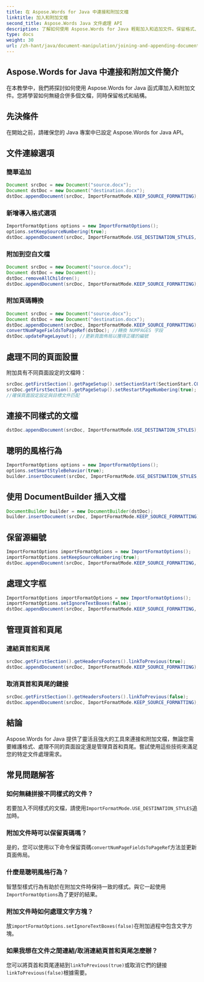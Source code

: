 ```yaml
---
title: 在 Aspose.Words for Java 中連接和附加文檔
linktitle: 加入和附加文檔
second_title: Aspose.Words Java 文件處理 API
description: 了解如何使用 Aspose.Words for Java 輕鬆加入和追加文件。保留格式、管理頁首頁尾等。
type: docs
weight: 30
url: /zh-hant/java/document-manipulation/joining-and-appending-documents/
---
```


## Aspose.Words for Java 中連接和附加文件簡介

在本教學中，我們將探討如何使用 Aspose.Words for Java 函式庫加入和附加文件。您將學習如何無縫合併多個文檔，同時保留格式和結構。

## 先決條件

在開始之前，請確保您的 Java 專案中已設定 Aspose.Words for Java API。

## 文件連線選項

### 簡單追加

```java
Document srcDoc = new Document("source.docx");
Document dstDoc = new Document("destination.docx");
dstDoc.appendDocument(srcDoc, ImportFormatMode.KEEP_SOURCE_FORMATTING);
```

### 新增導入格式選項

```java
ImportFormatOptions options = new ImportFormatOptions();
options.setKeepSourceNumbering(true);
dstDoc.appendDocument(srcDoc, ImportFormatMode.USE_DESTINATION_STYLES, options);
```

### 附加到空白文檔

```java
Document srcDoc = new Document("source.docx");
Document dstDoc = new Document();
dstDoc.removeAllChildren();
dstDoc.appendDocument(srcDoc, ImportFormatMode.KEEP_SOURCE_FORMATTING);
```

### 附加頁碼轉換

```java
Document srcDoc = new Document("source.docx");
Document dstDoc = new Document("destination.docx");
dstDoc.appendDocument(srcDoc, ImportFormatMode.KEEP_SOURCE_FORMATTING);
convertNumPageFieldsToPageRef(dstDoc); //轉換 NUMPAGES 字段
dstDoc.updatePageLayout(); //更新頁面佈局以獲得正確的編號
```

## 處理不同的頁面設置

附加具有不同頁面設定的文檔時：

```java
srcDoc.getFirstSection().getPageSetup().setSectionStart(SectionStart.CONTINUOUS);
srcDoc.getFirstSection().getPageSetup().setRestartPageNumbering(true);
//確保頁面設定設定與目標文件匹配
```

## 連接不同樣式的文檔

```java
dstDoc.appendDocument(srcDoc, ImportFormatMode.USE_DESTINATION_STYLES);
```

## 聰明的風格行為

```java
ImportFormatOptions options = new ImportFormatOptions();
options.setSmartStyleBehavior(true);
builder.insertDocument(srcDoc, ImportFormatMode.USE_DESTINATION_STYLES, options);
```

## 使用 DocumentBuilder 插入文檔

```java
DocumentBuilder builder = new DocumentBuilder(dstDoc);
builder.insertDocument(srcDoc, ImportFormatMode.KEEP_SOURCE_FORMATTING);
```

## 保留源編號

```java
ImportFormatOptions importFormatOptions = new ImportFormatOptions();
importFormatOptions.setKeepSourceNumbering(true);
dstDoc.appendDocument(srcDoc, ImportFormatMode.KEEP_SOURCE_FORMATTING, importFormatOptions);
```

## 處理文字框

```java
ImportFormatOptions importFormatOptions = new ImportFormatOptions();
importFormatOptions.setIgnoreTextBoxes(false);
dstDoc.appendDocument(srcDoc, ImportFormatMode.KEEP_SOURCE_FORMATTING, importFormatOptions);
```

## 管理頁首和頁尾

### 連結頁首和頁尾

```java
srcDoc.getFirstSection().getHeadersFooters().linkToPrevious(true);
dstDoc.appendDocument(srcDoc, ImportFormatMode.KEEP_SOURCE_FORMATTING);
```

### 取消頁首和頁尾的鏈接

```java
srcDoc.getFirstSection().getHeadersFooters().linkToPrevious(false);
dstDoc.appendDocument(srcDoc, ImportFormatMode.KEEP_SOURCE_FORMATTING);
```

## 結論

Aspose.Words for Java 提供了靈活且強大的工具來連接和附加文檔，無論您需要維護格式、處理不同的頁面設定還是管理頁首和頁尾。嘗試使用這些技術來滿足您的特定文件處理需求。

## 常見問題解答

### 如何無縫拼接不同樣式的文件？

若要加入不同樣式的文檔，請使用`ImportFormatMode.USE_DESTINATION_STYLES`追加時。

### 附加文件時可以保留頁碼嗎？

是的，您可以使用以下命令保留頁碼`convertNumPageFieldsToPageRef`方法並更新頁面佈局。

### 什麼是聰明風格行為？

智慧型樣式行為有助於在附加文件時保持一致的樣式。與它一起使用`ImportFormatOptions`為了更好的結果。

### 附加文件時如何處理文字方塊？

放`importFormatOptions.setIgnoreTextBoxes(false)`在附加過程中包含文字方塊。

### 如果我想在文件之間連結/取消連結頁首和頁尾怎麼辦？

您可以將頁首和頁尾連結到`linkToPrevious(true)`或取消它們的鏈接`linkToPrevious(false)`根據需要。